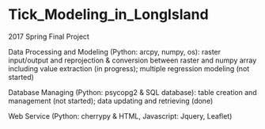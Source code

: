# Tick_Modeling_in_LongIsland
2017 Spring Final Project

Data Processing and Modeling (Python: arcpy, numpy, os): raster input/output and reprojection & conversion between raster and numpy array including value extraction (in progress); multiple regression modeling (not started)

Database Managing (Python: psycopg2 & SQL database): table creation and management (not started); data updating and retrieving (done)

Web Service (Python: cherrypy & HTML, Javascript: Jquery, Leaflet)
